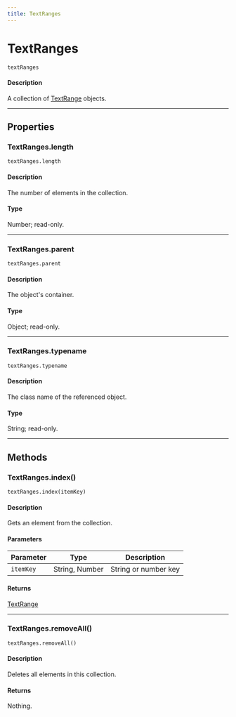 ```yaml
---
title: TextRanges
---
```

# TextRanges

`textRanges`

#### Description

A collection of [TextRange](.././TextRange) objects.

---

## Properties

### TextRanges.length

`textRanges.length`

#### Description

The number of elements in the collection.

#### Type

Number; read-only.

---

### TextRanges.parent

`textRanges.parent`

#### Description

The object's container.

#### Type

Object; read-only.

---

### TextRanges.typename

`textRanges.typename`

#### Description

The class name of the referenced object.

#### Type

String; read-only.

---

## Methods

### TextRanges.index()

`textRanges.index(itemKey)`

#### Description

Gets an element from the collection.

#### Parameters

| Parameter |      Type      |     Description      |
| --------- | -------------- | -------------------- |
| `itemKey` | String, Number | String or number key |

#### Returns

[TextRange](.././TextRange)

---

### TextRanges.removeAll()

`textRanges.removeAll()`

#### Description

Deletes all elements in this collection.

#### Returns

Nothing.

